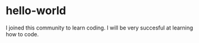 # hello-world
I joined this community to learn coding.
I will be very succesful at learning how to code.
